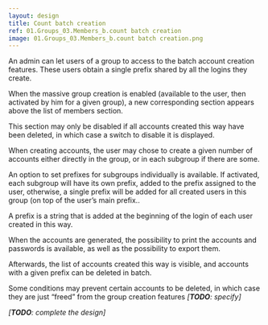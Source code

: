 ```yaml
---
layout: design
title: Count batch creation
ref: 01.Groups_03.Members_b.count batch creation
image: 01.Groups_03.Members_b.count batch creation.png
---
```


An admin can let users of a group to access to the batch account creation features. These users obtain a single prefix shared by all the logins they create.

When the massive group creation is enabled (available to the user, then activated by him for a given group), a new corresponding section appears above the list of members section.

This section may only be disabled if all accounts created this way have been deleted, in which case a switch to disable it is displayed.

When creating accounts, the user may chose to create a given number of accounts either directly in the group, or in each subgroup if there are some. 

An option to set prefixes for subgroups individually is available. If activated, each subgroup will have its own prefix, added to the prefix assigned to the user, otherwise, a single prefix will be added for all created users in this group (on top of the user’s main prefix..

A prefix is a string that is added at the beginning of the login of each user created in this way.

When the accounts are generated, the possibility to print the accounts and passwords is available, as well as the possibility to export them.

Afterwards, the list of accounts created this way is visible, and accounts with a given prefix can be deleted in batch.

Some conditions may prevent certain accounts to be deleted, in which case they are just “freed”  from the group creation features *[**TODO**: specify]*

*[**TODO**: complete the design]*
